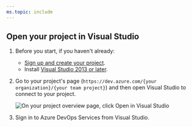 ```yaml
---
ms.topic: include
---
```


##	Open your project in Visual Studio

1. Before you start, if you haven't already:

   * [Sign up and create your project](../../../organizations/accounts/create-organization.md).
   * Install [Visual Studio 2013 or later](https://visualstudio.microsoft.com/downloads).

2. Go to your project's page 
   (```https://dev.azure.com/{your organization}/{your team project}```)
   and then open Visual Studio to connect to your project.

	![On your project overview page, click Open in Visual Studio](../../../_shared/_img/GoHomeOpenInVisualStudio.png)

3. Sign in to Azure DevOps Services from Visual Studio. 
